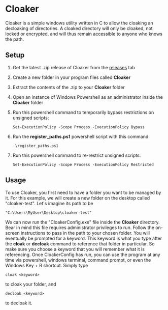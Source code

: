 # Cloaker

Cloaker is a simple windows utility written in C to allow the cloaking an decloaking of directories. A cloaked directory will only be cloaked, not locked or encrypted, and will thus remain accessible to anyone who knows the path.

## Setup

 1. Get the latest .zip release of Cloaker from the [releases](https://github.com/SteveOhIo/Cloaker/releases) tab
 2. Create a new folder in your program files called **Cloaker**
 3. Extract the contents of the .zip to your **Cloaker** folder
 4. Open an instance of Windows Powershell as an administrator inside the **Cloaker** folder
 5. Run this powershell command to temporarily bypass restrictions on unsigned scripts:

        Set-ExecutionPolicy -Scope Process -ExecutionPolicy Bypass

 6. Run the **register_paths.ps1** powershell script with this command:
        
        .\register_paths.ps1

 7. Run this powershell command to re-restrict unsigned scripts:

        Set-ExecutionPolicy -Scope Process -ExecutionPolicy Restricted

## Usage

To use Cloaker, you first need to have a folder you want to be managed by it. For this example, we will create a new folder on the desktop called "cloaker-test". Let's imagine its path to be 
        
    "C:\Users\MyUser\Desktop\cloaker-test"
We can now run the "CloakerConfig.exe" file inside the **Cloaker** directory. Bear in mind this file requires administrator privileges to run.
Follow the on-screen instructions to pass in the path to your chosen folder. You will eventually be prompted for a keyword. This keyword is what you type after the **cloak** or **decloak** command to reference that folder in particular. So make sure you choose a keyword that you will remember what it is referencing.
Once CloakerConfig has run, you can use the program at any time via powershell, windows terminal, command prompt, or even the Windows Key + R shortcut.
Simply type

    cloak <keyword>
   to cloak your folder, and 
   

    decloak <keyword>
   to decloak it.
